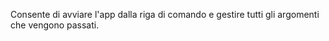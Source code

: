 ﻿Consente di avviare l'app dalla riga di comando e gestire tutti gli argomenti che vengono passati.

